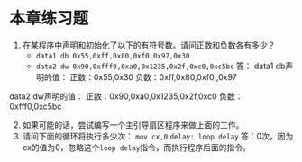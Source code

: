 # 本章练习题
1. 在某程序中声明和初始化了以下的有符号数。请问正数和负数各有多少？
    - `data1 db 0x55,0xff,0x80,0xf0,0x97,0x30`
    - `data2 dw 0x90,0xfff0,0xa0,0x1235,0x2f,0xc0,0xc5bc`
答：
data1 db声明的值：
正数：0x55,0x30
负数：0xff,0x80,0xf0,,0x97

data2 dw声明的值：
正数：0x90,0xa0,0x1235,0x2f,0xc0
负数：0xfff0,0xc5bc

2. 如果可能的话，尝试编写一个主引导扇区程序来做上面的工作。
3. 请问下面的循环将执行多少次：
            `mov cx,0`
    `delay: loop delay`
答：0次，因为cx的值为0，忽略这个`loop delay`指令，而执行程序后面的指令。